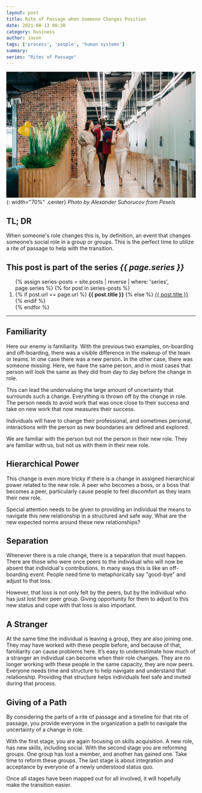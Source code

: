 ```yaml
---
layout: post
title: Rite of Passage when Someone Changes Position
date: 2021-08-13 00:30
category: business
author: Jason
tags: ['process', 'people', 'human systems']
summary: 
series: "Rites of Passage"
---
```


![People Walking Down a Hall Talking](/assets/img/posts/2021/08/pexels-alexander-suhorucov-6457577.jpg){: width="70%" .center}
_Photo by Alexander Suhorucov from Pexels_

## TL; DR

When someone's role changes this is, by definition, an event that changes someone’s social role in a group or groups. This is the perfect time to utilize a rite of passage to help with the transition.

<aside class="series">
  <h2>This post is part of the series <em>{{ page.series }}</em></h2>
  <ol>
    {% assign series-posts = site.posts | reverse | where: 'series', page.series %}
    {% for post in series-posts %}
    <li>
      {% if post.url == page.url %}
      <strong>{{ post.title }}</strong>
      {% else %}
      <a href="{{ site.baseurl }}{{ post.url }}">{{ post.title }}</a>
      {% endif %}
    </li>
    {% endfor %}
  </ol>
</aside>

---

## Familiarity

Here our enemy is familiarity. With the previous two examples, on-boarding and off-boarding, there was a visible difference in the makeup of the team or teams. In one case there was a new person. In the other case, there was someone missing. Here, we have the same person, and in most cases that person will look the same as they did from day to day before the change in role.

This can lead the undervaluing the large amount of uncertainty that surrounds such a change. Everything is thrown off by the change in role. The person needs to avoid work that was once close to their success and take on new work that now measures their success.

Individuals will have to change their professional, and sometimes personal, interactions with the person as new boundaries are defined and explored.

We are familiar with the person but not the person in their new role. They are familiar with us, but not us with them in their new role.

## Hierarchical Power

This change is even more tricky if there is a change in assigned hierarchical power related to the new role. A peer who becomes a boss, or a boss that becomes a peer, particularly cause people to feel discomfort as they learn their new role.

Special attention needs to be given to providing an individual the means to navigate this new relationship in a structured and safe way. What are the new expected norms around these new relationships?

## Separation

Whenever there is a role change, there is a separation that must happen. There are those who were once peers to the individual who will now be absent that individual's contributions. In many ways this is like an off-boarding event. People need time to metaphorically say "good-bye" and adjust to that loss.

However, that loss is not only felt by the peers, but by the individual who has just lost their peer group. Giving opportunity for them to adjust to this new status and cope with that loss is also important.

## A Stranger

At the same time the individual is leaving a group, they are also joining one. They may have worked with these people before, and because of that, familiarity can cause problems here. It’s easy to underestimate how much of a stranger an individual can become when their role changes. They are no longer working with these people in the same capacity, they are now peers. Everyone needs time and structure to help navigate and understand that relationship. Providing that structure helps individuals feel safe and invited during that process.

## Giving of a Path

By considering the parts of a rite of passage and a timeline for that rite of passage, you provide everyone in the organization a path to navigate the uncertainty of a change in role.

With the first stage, you are again focusing on skills acquisition. A new role, has new skills, including social. With the second stage you are reforming groups. One group has lost a member, and another has gained one. Take time to reform these groups. The last stage is about integration and acceptance by everyone of a newly understood status quo.

Once all stages have been mapped out for all involved, it will hopefully make the transition easier.
